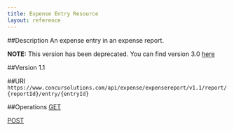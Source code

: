 ```yaml
---
title: Expense Entry Resource 
layout: reference
---
```


##Description
An expense entry in an expense report.

**NOTE:** This version has been deprecated. You can find version 3.0 [here](/api-reference/expense/expense-report/expense-entry.html)

##Version
1.1

##URI
`https://www.concursolutions.com/api/expense/expensereport/v1.1/report/{reportId}/entry/{entryId}`

##Operations
[GET][1] 

[POST][2]



[1]: /api-reference-deprecated/version-one-one/expense-entry/get-expense-entry.html
[2]: /api-reference-deprecated/version-one-one/expense-entry/post-expense-entry.html

